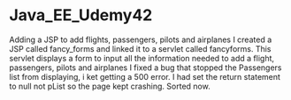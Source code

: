 # Java_EE_Udemy42
Adding a JSP to add flights, passengers, pilots and airplanes
I created a JSP called fancy_forms and linked it to a servlet called fancyforms. This servlet displays a form to input all the information
needed to add a flight, passengers, pilots and airplanes
I fixed a bug that stopped the Passengers list from displaying, i ket getting a 500 error.
I had set the return statement to null not pList so the page kept crashing. Sorted now. 
